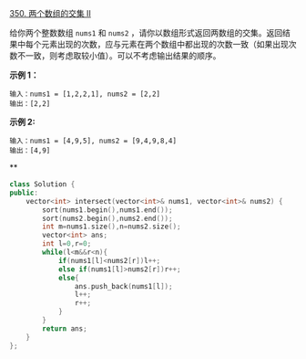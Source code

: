 [350. 两个数组的交集 II](https://leetcode.cn/problems/intersection-of-two-arrays-ii/)



给你两个整数数组 `nums1` 和 `nums2` ，请你以数组形式返回两数组的交集。返回结果中每个元素出现的次数，应与元素在两个数组中都出现的次数一致（如果出现次数不一致，则考虑取较小值）。可以不考虑输出结果的顺序。

 

**示例 1：**

```
输入：nums1 = [1,2,2,1], nums2 = [2,2]
输出：[2,2]
```

**示例 2:**

```
输入：nums1 = [4,9,5], nums2 = [9,4,9,8,4]
输出：[4,9]
```



**

```cpp
class Solution {
public:
    vector<int> intersect(vector<int>& nums1, vector<int>& nums2) {
        sort(nums1.begin(),nums1.end());
        sort(nums2.begin(),nums2.end());
        int m=nums1.size(),n=nums2.size();
        vector<int> ans;
        int l=0,r=0;
        while(l<m&&r<n){
            if(nums1[l]<nums2[r])l++;
            else if(nums1[l]>nums2[r])r++;
            else{
                ans.push_back(nums1[l]);
                l++;
                r++;
            }
        }
        return ans;
    }
};
```

